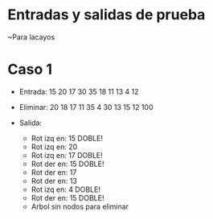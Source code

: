 # Entradas y salidas de prueba
~Para lacayos

# Caso 1
- Entrada:
    15
    20
    17
    30
    35
    18
    11
    13
    4
    12

- Eliminar:
    20
    18
    17
    11
    35
    4
    30
    13
    15
    12
    100

- Salida:
    - Rot izq en: 15 DOBLE!
    - Rot izq en: 20
    - Rot izq en: 17 DOBLE!
    - Rot der en: 15 DOBLE!
    - Rot der en: 17
    - Rot der en: 13
    - Rot izq en: 4 DOBLE!
    - Rot der en: 15 DOBLE!
    - Arbol sin nodos para eliminar